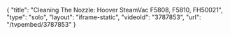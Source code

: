 {
    "title": "Cleaning The Nozzle: Hoover SteamVac F5808, F5810, FH50021",
    "type": "solo",
    "layout": "iframe-static",
    "videoId": "3787853",
    "url": "\/tvpembed\/3787853"
}